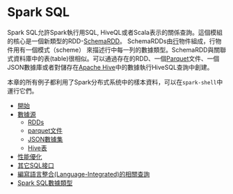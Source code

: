 # Spark SQL

Spark SQL允許Spark執行用SQL, HiveQL或者Scala表示的關係查詢。這個模組的核心是一個新類型的RDD-[SchemaRDD](http://spark.apache.org/docs/latest/api/scala/index.html#org.apache.spark.sql.SchemaRDD)。
SchemaRDDs由[行](http://spark.apache.org/docs/latest/api/scala/index.html#org.apache.spark.sql.package@Row:org.apache.spark.sql.catalyst.expressions.Row.type)物件組成，行物件用有一個模式（scheme）
來描述行中每一列的數據類型。SchemaRDD與關聯式資料庫中的表(table)很相似。可以通過存在的RDD、一個[Parquet](http://parquet.io/)文件、一個JSON數據庫或者對儲存在[Apache Hive](http://hive.apache.org/)中的數據執行HiveSQL查詢中創建。

本章的所有例子都利用了Spark分布式系统中的樣本資料，可以在`spark-shell`中運行它們。

* [開始](getting-started.md)
* [數據源](data-sources/README.md)
  * [RDDs](data-sources/rdds.md)
  * [parquet文件](data-sources/parquet-files.md)
  * [JSON數據集](data-sources/jSON-datasets.md)
  * [Hive表](data-sources/hive-tables.md)
* [性能優化](performance-tuning.md)
* [其它SQL接口](other-sql-interfaces.md)
* [編寫語言整合(Language-Integrated)的相關查詢](writing-language-integrated-relational-queries.md)
* [Spark SQL數據類型](spark-sql-dataType-reference.md)

